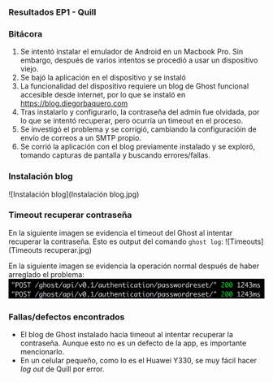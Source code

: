 ### Resultados EP1 - Quill

### Bitácora
1. Se intentó instalar el emulador de Android en un Macbook Pro. Sin embargo, después de varios intentos se procedió a usar un dispositivo viejo.
2. Se bajó la aplicación en el dispositivo y se instaló
3. La funcionalidad del dispositivo requiere un blog de Ghost funcional accesible desde internet, por lo que se instaló en https://blog.diegorbaquero.com
4. Tras instalarlo y configurarlo, la contraseña del admin fue olvidada, por lo que se intentó recuperar, pero ocurría un timeout en el proceso.
5. Se investigó el problema y se corrigió, cambiando la configuracióin de envío de correos a un SMTP propio.
6. Se corrió la aplicación con el blog previamente instalado y se exploró, tomando capturas de pantalla y buscando errores/fallas.

### Instalación blog
![Instalación blog](Instalación blog.jpg)

### Timeout recuperar contraseña

En la siguiente imagen se evidencia el timeout del Ghost al intentar recuperar la contraseña. Esto es output del comando `ghost log`:
![Timeouts](Timeouts recuperar.jpg)

En la siguiente imagen se evidencia la operación normal después de haber arreglado el problema:
![Funcionando](Funcionando.jpg)

### Fallas/defectos encontrados
- El blog de Ghost instalado hacía timeout al intentar recuperar la contraseña. Aunque esto no es un defecto de la app, es importante mencionarlo.
- En un celular pequeño, como lo es el Huawei Y330, se muy fácil hacer *log out* de Quill por error.
